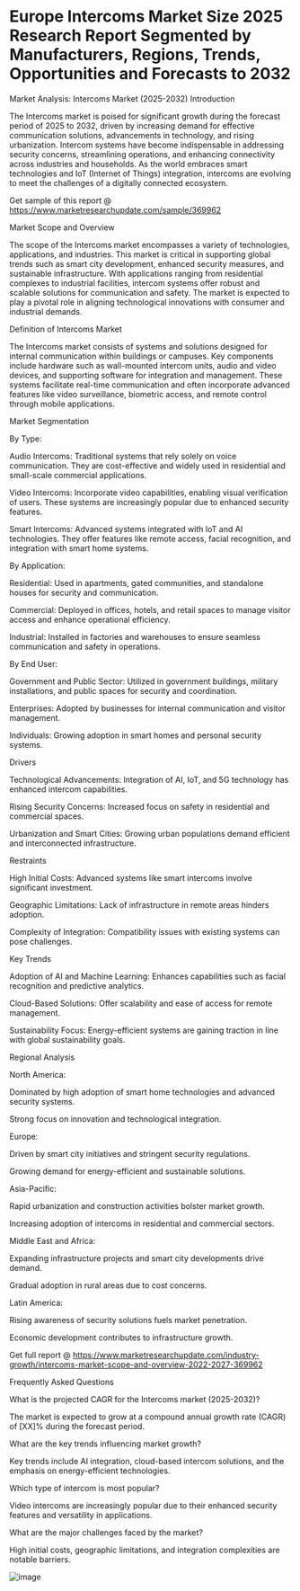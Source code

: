 # Europe Intercoms Market Size 2025 Research Report Segmented by Manufacturers, Regions, Trends, Opportunities and Forecasts to 2032
Market Analysis: Intercoms Market (2025-2032)
Introduction

The Intercoms market is poised for significant growth during the forecast period of 2025 to 2032, driven by increasing demand for effective communication solutions, advancements in technology, and rising urbanization. Intercom systems have become indispensable in addressing security concerns, streamlining operations, and enhancing connectivity across industries and households. As the world embraces smart technologies and IoT (Internet of Things) integration, intercoms are evolving to meet the challenges of a digitally connected ecosystem.

Get sample of this report @ https://www.marketresearchupdate.com/sample/369962 

Market Scope and Overview

The scope of the Intercoms market encompasses a variety of technologies, applications, and industries. This market is critical in supporting global trends such as smart city development, enhanced security measures, and sustainable infrastructure. With applications ranging from residential complexes to industrial facilities, intercom systems offer robust and scalable solutions for communication and safety. The market is expected to play a pivotal role in aligning technological innovations with consumer and industrial demands.

Definition of Intercoms Market

The Intercoms market consists of systems and solutions designed for internal communication within buildings or campuses. Key components include hardware such as wall-mounted intercom units, audio and video devices, and supporting software for integration and management. These systems facilitate real-time communication and often incorporate advanced features like video surveillance, biometric access, and remote control through mobile applications.

Market Segmentation

By Type:

Audio Intercoms: Traditional systems that rely solely on voice communication. They are cost-effective and widely used in residential and small-scale commercial applications.

Video Intercoms: Incorporate video capabilities, enabling visual verification of users. These systems are increasingly popular due to enhanced security features.

Smart Intercoms: Advanced systems integrated with IoT and AI technologies. They offer features like remote access, facial recognition, and integration with smart home systems.

By Application:

Residential: Used in apartments, gated communities, and standalone houses for security and communication.

Commercial: Deployed in offices, hotels, and retail spaces to manage visitor access and enhance operational efficiency.

Industrial: Installed in factories and warehouses to ensure seamless communication and safety in operations.

By End User:

Government and Public Sector: Utilized in government buildings, military installations, and public spaces for security and coordination.

Enterprises: Adopted by businesses for internal communication and visitor management.

Individuals: Growing adoption in smart homes and personal security systems.

Drivers

Technological Advancements: Integration of AI, IoT, and 5G technology has enhanced intercom capabilities.

Rising Security Concerns: Increased focus on safety in residential and commercial spaces.

Urbanization and Smart Cities: Growing urban populations demand efficient and interconnected infrastructure.

Restraints

High Initial Costs: Advanced systems like smart intercoms involve significant investment.

Geographic Limitations: Lack of infrastructure in remote areas hinders adoption.

Complexity of Integration: Compatibility issues with existing systems can pose challenges.

Key Trends

Adoption of AI and Machine Learning: Enhances capabilities such as facial recognition and predictive analytics.

Cloud-Based Solutions: Offer scalability and ease of access for remote management.

Sustainability Focus: Energy-efficient systems are gaining traction in line with global sustainability goals.

Regional Analysis

North America:

Dominated by high adoption of smart home technologies and advanced security systems.

Strong focus on innovation and technological integration.

Europe:

Driven by smart city initiatives and stringent security regulations.

Growing demand for energy-efficient and sustainable solutions.

Asia-Pacific:

Rapid urbanization and construction activities bolster market growth.

Increasing adoption of intercoms in residential and commercial sectors.

Middle East and Africa:

Expanding infrastructure projects and smart city developments drive demand.

Gradual adoption in rural areas due to cost concerns.

Latin America:

Rising awareness of security solutions fuels market penetration.

Economic development contributes to infrastructure growth.

Get full report @ https://www.marketresearchupdate.com/industry-growth/intercoms-market-scope-and-overview-2022-2027-369962 

Frequently Asked Questions

What is the projected CAGR for the Intercoms market (2025-2032)?

The market is expected to grow at a compound annual growth rate (CAGR) of [XX]% during the forecast period.

What are the key trends influencing market growth?

Key trends include AI integration, cloud-based intercom solutions, and the emphasis on energy-efficient technologies.

Which type of intercom is most popular?

Video intercoms are increasingly popular due to their enhanced security features and versatility in applications.

What are the major challenges faced by the market?

High initial costs, geographic limitations, and integration complexities are notable barriers.

![image](https://github.com/user-attachments/assets/e444d0c7-332e-4585-bf4b-5d999be010c6)
